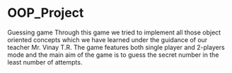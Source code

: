 # OOP_Project
Guessing game
Through this game we tried to implement all those object oriented concepts which we have learned under the guidance of our teacher Mr. Vinay T.R. 
The game features both single player and 2-players mode and the main aim of the game is to guess the secret number in the least number of attempts.
